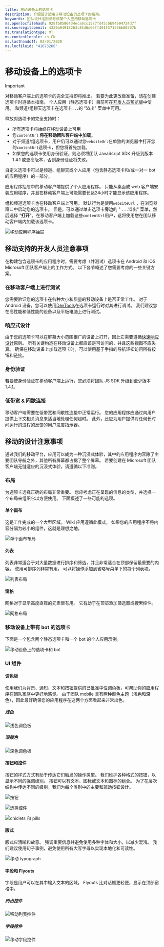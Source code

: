 ```yaml
---
title: 移动设备上的选项卡
description: 介绍设计适用于移动设备的选项卡的指南。
keywords: 团队设计准则参考框架个人应用移动选项卡
ms.openlocfilehash: 928fb8586434eca9cc1577fd45c6b94594724d7f
ms.sourcegitcommit: 4329a94918263c85d6c65ff401f571556b80307b
ms.translationtype: MT
ms.contentlocale: zh-CN
ms.lasthandoff: 02/01/2020
ms.locfileid: "41673260"
---
```

# <a name="tabs-on-mobile"></a>移动设备上的选项卡

> [!Important]
> 对移动客户端上的选项卡的完全支持即将推出。 若要为此更改做准备，请在创建选项卡时遵循本指南。 个人应用（静态选项卡）目前可在[开发人员预览版](~/resources/dev-preview/developer-preview-intro.md)中使用。 和频道/组聊天选项卡在选项卡`...`的 "溢出" 菜单中可用。
>
> 释放对选项卡的完全支持时：
>
> * 所有选项卡将始终在移动设备上可用
> * 您`contentUrl` **将在移动团队客户端中加载**。
> * 对于频道/组选项卡，用户仍可以通过您`websiteUrl`在单独的浏览器中打开您的`contentUrl`选项卡，但您将首先加载。
> * 如果您的选项卡使用身份验证，则必须将团队 JavaScript SDK 升级到版本1.4.1 或更高版本，否则身份验证将失败。

自定义选项卡可以是频道、组聊天或个人应用（包含静态选项卡和/或一对一 bot 的应用程序）的一部分。

应用程序抽屉中的移动客户端提供了个人应用程序。 只能从桌面或 web 客户端安装应用程序，并且在移动客户端上可能需要长达24小时才能显示该应用程序。

组和频道选项卡也在移动客户端上可用。 默认行为是使用`websiteUrl` ，在浏览器窗口中启动您的选项卡。 但是，可以通过单击选项卡旁边的 " `...`溢出" 菜单，然后选择 "**打开**"，在移动客户端上加载这些`contentUrl`用户，这将使用您在团队移动客户端内加载该选项卡。

![移动应用程序抽屉](~/assets/images/app-drawer.png)

## <a name="developer-considerations-for-mobile-support"></a>移动支持的开发人员注意事项

在构建包含选项卡的应用程序时，需要考虑（并测试）选项卡在 Android 和 iOS Microsoft 团队客户端上的工作方式。 以下各节概述了您需要考虑的一些关键方案。

### <a name="testing-on-mobile-clients"></a>在移动客户端上进行测试

您需要验证您的选项卡在各种大小和质量的移动设备上是否正常工作。 对于 Android 设备，您可以使用[DevTools](~/tabs/how-to/developer-tools.md)在选项卡运行时对其进行调试。 我们建议您在高性能和低性能的设备以及平板电脑上进行测试。

### <a name="responsive-design"></a>响应式设计

由于您的选项卡可以在屏幕大小范围很广的设备上打开，因此它需要遵循[快速响应设计](https://www.w3schools.com/html/html_responsive.asp)原则。 所有关键构造在移动设备上都应该是可访问的，并且这些视图不应失真。 确保在移动设备上加载选项卡时，可以使用基于手指的导航轻松访问所有按钮和链接。

### <a name="authentication"></a>身份验证

若要使身份验证在移动客户端上运行，您必须将团队 JS SDK 升级到至少版本1.4.1。

### <a name="low-bandwidth--intermittent-connections"></a>低带宽 & 间歇连接

移动客户端需要在低带宽和间歇性连接中正常运行。 您的应用程序应通过向用户提供上下文相关消息来适当地处理任何超时。 此外，还应为用户提供对任何长时间运行的进程的反馈的用户进度指示器。

## <a name="design-considerations-for-mobile"></a>移动的设计注意事项

通过我们的移动平台，应用可以成为一种沉浸式体验，其中的应用程序内容除了主要团队导航之外，其他所有屏幕都占据了整个屏幕。 若要创建在 Microsoft 团队客户端无缝适应的沉浸式体验，请遵循以下准则。

### <a name="layouts"></a>布局

为选项卡选择正确的布局非常重要。 您应考虑正在呈现的信息的类型，并选择一个布局来组织它以方便使用。 下面概述了一些可能的选项。

#### <a name="single-canvas"></a>单个画布

这是工作完成的一个大型区域。 Wiki 应用遵循此模式。 如果您的应用程序不将内容分隔为较小的组件，这就是理想之地。

![单个画布布局](~/assets/images/mobile-single-canvas.png)

#### <a name="list"></a>列表

列表非常适合于对大量数据进行排序和筛选，并且非常适合在顶部保留最重要的内容。 使用可排序列非常有用。 可以将操作添加到省略号菜单下的每个列表项。

![列表布局](~/assets/images/mobile-list.png)

#### <a name="grid"></a>窗格

网格对于显示高度直观的元素很有用。 它有助于在顶部添加筛选器或搜索控件。

![网格布局](~/assets/images/mobile-grid.png)

### <a name="tabs-with-bots-on-mobile"></a>移动设备上带有 bot 的选项卡

下面是一个包含两个静态选项卡和一个 bot 的个人应用示例。

![移动设备上的选项卡和 bot](~/assets/images/mobile-tab-with-bot.png)

### <a name="ui-components"></a>UI 组件

#### <a name="color-palettes"></a>调色板

使用我们为背景、通知、文本和按钮提供的已批准中性调色板，可帮助你的应用程序在团队家庭中更好地感觉。 由于团队 mobile 具有两种颜色主题（浅色和深色），因此最好确保您的应用程序在这两个方面看起来非常出色。

##### <a name="light-color"></a>浅色

![浅色调色板](~/assets/images/light-color.png)

##### <a name="dark-color"></a>深颜色

![深色调色板](~/assets/images/dark-color.png)

#### <a name="buttons-and-controls"></a>按钮和控件

按钮的样式方式有助于传达它们触发的操作类型。 我们维护各种格式的按钮，以显示不同的强调级别。 按钮可以有文本、图标或文本和图标的组合。 为了在层次结构中传达不同的级别，我们为每个类别中的主要和辅助按钮设计。

![按钮](~/assets/images/buttons.png)

![选择控件](~/assets/images/selection-controls.png)

![chiclets 和 pills](~/assets/images/chiclets-and-pills.png)

#### <a name="typography"></a>版式

版式应清晰和故意。 强调重要信息并避免使用多种字体和大小，以减少混淆。 我们建议使用句子事例，避免使用所有大写字母以实现本地化和可读性。

![移动 typograph](~/assets/images/mobile-typography.png)

#### <a name="fields-and-flyouts"></a>字段和 Flyouts

字段是用户可以在其中输入文本的区域。 Flyouts 比对话框更轻便，显示在顶部窗格中。

##### <a name="list-controls"></a>列出控件

![移动列表控件](~/assets/images/mobile-list-controls.png)

##### <a name="field-controls"></a>字段控件

![移动字段控件](~/assets/images/mobile-field-controls.png)
